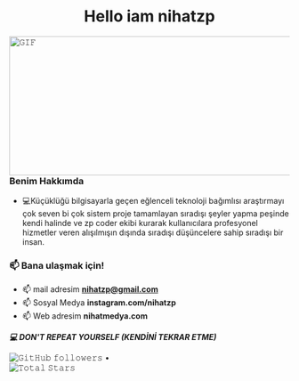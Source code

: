 <h1 align="center">Hello iam nihatzp </h1>
 <a target="_blank"><img align="left" height="250" width="550" alt="𝙶𝙸𝙵" src="https://i.pinimg.com/originals/31/ea/19/31ea19746dd0bcbee7a971b62a268d48.gif"></a>
<br/>



### Benim Hakkımda
- :computer:Küçüklüğü bilgisayarla geçen eğlenceli teknoloji bağımlısı araştırmayı çok seven bi çok sistem proje tamamlayan sıradışı şeyler yapma peşinde kendi halinde ve zp coder ekibi kurarak kullanıcılara profesyonel hizmetler veren alışılmışın dışında sıradışı düşüncelere sahip sıradışı bir insan.

### 📫 Bana ulaşmak için!
- 📫 mail adresim **nihatzp@gmail.com** 
- 📫 Sosyal Medya  **instagram.com/nihatzp** 
- 📫 Web adresim **nihatmedya.com**



***:computer:	DON'T REPEAT YOURSELF (KENDİNİ TEKRAR ETME)***
<br>



<p align="center">
  
  <img alt="𝙶𝚒𝚝𝙷𝚞𝚋 𝚏𝚘𝚕𝚕𝚘𝚠𝚎𝚛𝚜" src="https://img.shields.io/github/followers/nihatzp?label=Followers&style=social"> •   
  <img src="https://img.shields.io/github/stars/nihatzp?label=Stars" alt="𝚃𝚘𝚝𝚊𝚕 𝚂𝚝𝚊𝚛𝚜">
</p>

